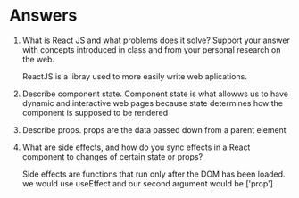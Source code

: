 # Answers

1. What is React JS and what problems does it solve? Support your answer with concepts introduced in class and from your personal research on the web.

	ReactJS is a libray used to more easily write web aplications. 

1. Describe component state.
	Component state is what allowws us to have dynamic and interactive web pages because state determines how the component is supposed to be rendered 

1. Describe props.
	props are the data passed down from a parent element 

1. What are side effects, and how do you sync effects in a React component to changes of certain state or props?
	
	Side effects are functions that run only after the DOM has been loaded. we would use useEffect and our second argument would be ['prop']